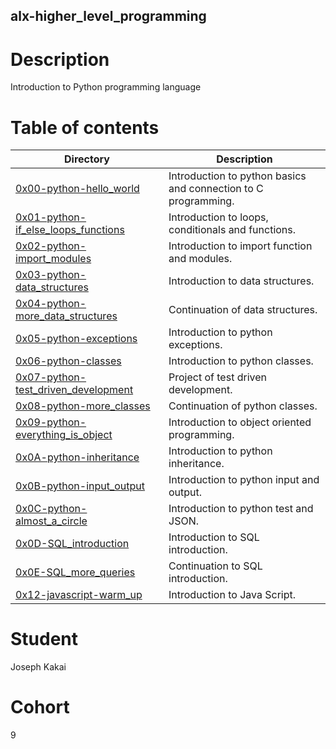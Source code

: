 ## alx-higher_level_programming


# Description
Introduction to Python programming language


# Table of contents
Directory | Description
----------|------------
[0x00-python-hello_world](./0x00-python-hello_world) | Introduction to python basics and connection to C programming.
[0x01-python-if_else_loops_functions](./0x01-python-if_else_loops_functions) | Introduction to loops, conditionals and functions.
[0x02-python-import_modules](./0x02-python-import_modules) | Introduction to import function and modules.
[0x03-python-data_structures](./0x03-python-data_structures) | Introduction to data structures.
[0x04-python-more_data_structures](./0x04-python-more_data_structures) | Continuation of data structures.
[0x05-python-exceptions](./0x05-python-exceptions) | Introduction to python exceptions.
[0x06-python-classes](./0x06-python-classes) | Introduction to python classes.
[0x07-python-test_driven_development](./0x07-python-test_driven_development) | Project of test driven development.
[0x08-python-more_classes](/.0x08-python-more_classes) | Continuation  of python classes.
[0x09-python-everything_is_object](./0x09-python-everything_is_object) | Introduction to object oriented programming. 
[0x0A-python-inheritance](./0x0A-python-inheritance) | Introduction to python inheritance.
[0x0B-python-input_output](./0x0B-python-input_output) | Introduction to python input and output.
[0x0C-python-almost_a_circle](./0x0C-python-almost_a_circle) | Introduction to python test and JSON.
[0x0D-SQL_introduction](./0x0D-SQL_introduction) | Introduction to SQL introduction.
[0x0E-SQL_more_queries](./0x0E-SQL_more_queries) | Continuation to SQL introduction.
[0x12-javascript-warm_up](./0x12-javascript-warm_up)| Introduction to Java Script.

# Student

Joseph Kakai
# Cohort
9
